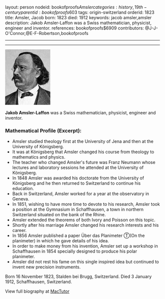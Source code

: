 layout: person
nodeid: bookofproofs$Amsler
categories: history,19th-century
parentid: bookofproofs$603
tags: origin-switzerland
orderid: 1823
title: Amsler, Jacob
born: 1823
died: 1912
keywords: jacob amsler,amsler
description: Jakob Amsler-Laffon was a Swiss mathematician, physicist, engineer and inventor.
references: bookofproofs$6909
contributors: @J-J-O'Connor,@E-F-Robertson,bookofproofs

---



---

![Amsler.jpg](https://github.com/bookofproofs/bookofproofs.github.io/blob/main/_sources/_assets/images/portraits/Amsler.jpg?raw=true)

**Jakob Amsler-Laffon**  was a Swiss mathematician, physicist, engineer and inventor.

### Mathematical Profile (Excerpt):
* Amsler studied theology first at the University of Jena and then at the University of Königsberg.
* It was at Königsberg that Amsler changed his course from theology to mathematics and physics.
* The teacher who changed Amsler's future was Franz Neumann whose lectures and laboratory sessions he attended at the University of Königsberg.
* In 1848 Amsler was awarded his doctorate from the University of Königsberg and he then returned to Switzerland to continue his education.
* Back in Switzerland, Amsler worked for a year at the observatory in Geneva.
* In 1851, wishing to have more time to devote to his research, Amsler took a position at the Gymnasium in Schaffhausen, a town in northern Switzerland situated on the bank of the Rhine.
* Amsler extended the theorems of both Ivory and Poisson on this topic.
* Shortly after his marriage Amsler changed his research interests and his career.
* In 1856 Amsler published a paper Über das Planimeter Ⓣ(On the planimeter) in which he gave details of his idea.
* In order to make money from his invention, Amsler set up a workshop in Schaffhausen in 1854 specially designed to produce his polar planimeter.
* Amsler did not rest his fame on this single inspired idea but continued to invent new precision instruments.

Born 16 November 1823, Stalden bei Brugg, Switzerland. Died 3 January 1912, Schaffhausen, Switzerland.

View full biography at [MacTutor](https://mathshistory.st-andrews.ac.uk/Biographies/Amsler/)

